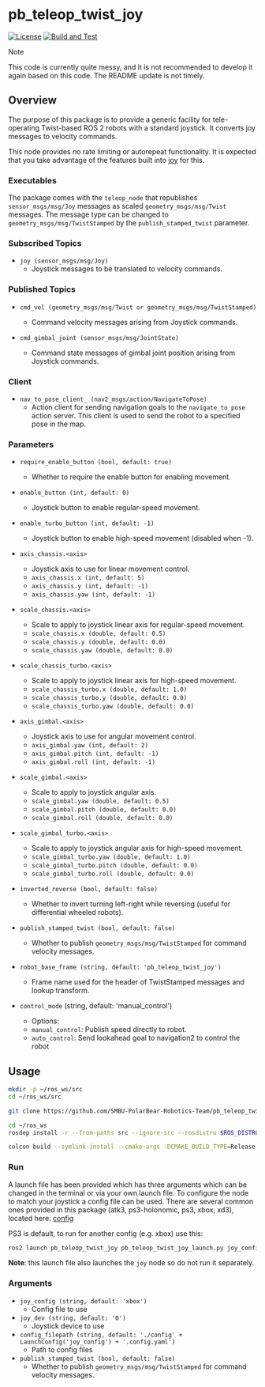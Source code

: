 # pb_teleop_twist_joy

[![License](https://img.shields.io/badge/License-Apache%202.0-blue.svg)](https://opensource.org/licenses/Apache-2.0)
[![Build and Test](https://github.com/SMBU-PolarBear-Robotics-Team/pb_teleop_twist_joy/actions/workflows/ci.yml/badge.svg)](https://github.com/SMBU-PolarBear-Robotics-Team/pb_teleop_twist_joy/actions/workflows/ci.yml/badge.svg)

> [!NOTE]
> This code is currently quite messy, and it is not recommended to develop it again based on this code. The README update is not timely.

## Overview

The purpose of this package is to provide a generic facility for tele-operating Twist-based ROS 2 robots with a standard joystick.
It converts joy messages to velocity commands.

This node provides no rate limiting or autorepeat functionality.
It is expected that you take advantage of the features built into [joy](https://index.ros.org/p/joy/github-ros-drivers-joystick_drivers) for this.

### Executables

The package comes with the `teleop_node` that republishes `sensor_msgs/msg/Joy` messages as scaled `geometry_msgs/msg/Twist` messages.
The message type can be changed to `geometry_msgs/msg/TwistStamped` by the `publish_stamped_twist` parameter.

### Subscribed Topics

- `joy (sensor_msgs/msg/Joy)`
  - Joystick messages to be translated to velocity commands.

### Published Topics

- `cmd_vel (geometry_msgs/msg/Twist or geometry_msgs/msg/TwistStamped)`
  - Command velocity messages arising from Joystick commands.

- `cmd_gimbal_joint (sensor_msgs/msg/JointState)`
  - Command state messages of gimbal joint position arising from Joystick commands.

### Client

- `nav_to_pose_client_ (nav2_msgs/action/NavigateToPose)`
  - Action client for sending navigation goals to the `navigate_to_pose` action server. This client is used to send the robot to a specified pose in the map.

### Parameters

- `require_enable_button (bool, default: true)`
  - Whether to require the enable button for enabling movement.

- `enable_button (int, default: 0)`
  - Joystick button to enable regular-speed movement.

- `enable_turbo_button (int, default: -1)`
  - Joystick button to enable high-speed movement (disabled when -1).

- `axis_chassis.<axis>`
  - Joystick axis to use for linear movement control.
  - `axis_chassis.x (int, default: 5)`
  - `axis_chassis.y (int, default: -1)`
  - `axis_chassis.yaw (int, default: -1)`

- `scale_chassis.<axis>`
  - Scale to apply to joystick linear axis for regular-speed movement.
  - `scale_chassis.x (double, default: 0.5)`
  - `scale_chassis.y (double, default: 0.0)`
  - `scale_chassis.yaw (double, default: 0.0)`

- `scale_chassis_turbo.<axis>`
  - Scale to apply to joystick linear axis for high-speed movement.
  - `scale_chassis_turbo.x (double, default: 1.0)`
  - `scale_chassis_turbo.y (double, default: 0.0)`
  - `scale_chassis_turbo.yaw (double, default: 0.0)`

- `axis_gimbal.<axis>`
  - Joystick axis to use for angular movement control.
  - `axis_gimbal.yaw (int, default: 2)`
  - `axis_gimbal.pitch (int, default: -1)`
  - `axis_gimbal.roll (int, default: -1)`

- `scale_gimbal.<axis>`
  - Scale to apply to joystick angular axis.
  - `scale_gimbal.yaw (double, default: 0.5)`
  - `scale_gimbal.pitch (double, default: 0.0)`
  - `scale_gimbal.roll (double, default: 0.0)`

- `scale_gimbal_turbo.<axis>`
  - Scale to apply to joystick angular axis for high-speed movement.
  - `scale_gimbal_turbo.yaw (double, default: 1.0)`
  - `scale_gimbal_turbo.pitch (double, default: 0.0)`
  - `scale_gimbal_turbo.roll (double, default: 0.0)`

- `inverted_reverse (bool, default: false)`
  - Whether to invert turning left-right while reversing (useful for differential wheeled robots).

- `publish_stamped_twist (bool, default: false)`
  - Whether to publish `geometry_msgs/msg/TwistStamped` for command velocity messages.

- `robot_base_frame (string, default: 'pb_teleop_twist_joy')`
  - Frame name used for the header of TwistStamped messages and lookup transform.

- `control_mode` (string, default: 'manual_control')
  - Options:
  - `manual_control`: Publish speed directly to robot.
  - `auto_control`: Send lookahead goal to navigation2 to control the robot

## Usage

```zsh
mkdir -p ~/ros_ws/src
cd ~/ros_ws/src
```

```zsh
git clone https://github.com/SMBU-PolarBear-Robotics-Team/pb_teleop_twist_joy.git
```

```zsh
cd ~/ros_ws
rosdep install -r --from-paths src --ignore-src --rosdistro $ROS_DISTRO -y
```

```zsh
colcon build --symlink-install --cmake-args -DCMAKE_BUILD_TYPE=Release
```

### Run

A launch file has been provided which has three arguments which can be changed in the terminal or via your own launch file.
To configure the node to match your joystick a config file can be used.
There are several common ones provided in this package (atk3, ps3-holonomic, ps3, xbox, xd3), located here: [config](./config)

PS3 is default, to run for another config (e.g. xbox) use this:

````bash
ros2 launch pb_teleop_twist_joy pb_teleop_twist_joy_launch.py joy_config:='xbox'
````

**Note**: this launch file also launches the `joy` node so do not run it separately.

### Arguments

- `joy_config (string, default: 'xbox')`
  - Config file to use
- `joy_dev (string, default: '0')`
  - Joystick device to use
- `config_filepath (string, default: './config' + LaunchConfig('joy_config') + '.config.yaml')`
  - Path to config files
- `publish_stamped_twist (bool, default: false)`
  - Whether to publish `geometry_msgs/msg/TwistStamped` for command velocity messages.
